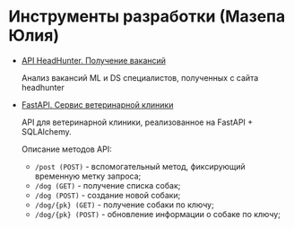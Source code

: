 # Инструменты разработки (Мазепа Юлия)

- [API HeadHunter. Получение вакансий](\hw-1-head_hunter\hh.ipynb)

    Анализ вакансий ML и DS специалистов, полученных с сайта headhunter

- [FastAPI. Сервис ветеринарной клиники](main.py)

    API для ветеринарной клиники, реализованное на FastAPI + SQLAlchemy.

    Описание методов API:
    - `/post (POST)` - вспомогательный метод, фиксирующий временную метку запроса;
    - `/dog (GET)` - получение списка собак;
    - `/dog (POST)` - создание новой собаки;
    - `/dog/{pk} (GET)` - получение собаки по ключу;
    - `/dog/{pk} (POST)` - обновление информации о собаке по ключу;
